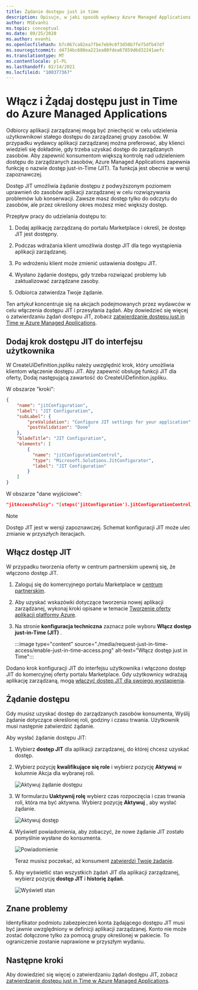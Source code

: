 ```yaml
---
title: Żądanie dostępu just in time
description: Opisuje, w jaki sposób wydawcy Azure Managed Applications żądania dostępu just in Time do zarządzanej aplikacji.
author: MSEvanhi
ms.topic: conceptual
ms.date: 09/25/2020
ms.author: evanhi
ms.openlocfilehash: b7c067ca82ea7fbe7eb9c0f3d50b7fe75dfb47df
ms.sourcegitcommit: d4734bc680ea221ea80fdea67859d6d32241aefc
ms.translationtype: MT
ms.contentlocale: pl-PL
ms.lasthandoff: 02/14/2021
ms.locfileid: "100377367"
---
```

# <a name="enable-and-request-just-in-time-access-for-azure-managed-applications"></a>Włącz i Żądaj dostępu just in Time do Azure Managed Applications

Odbiorcy aplikacji zarządzanej mogą być zniechęcić w celu udzielenia użytkownikowi stałego dostępu do zarządzanej grupy zasobów. W przypadku wydawcy aplikacji zarządzanej można preferować, aby klienci wiedzieli się dokładnie, gdy trzeba uzyskać dostęp do zarządzanych zasobów. Aby zapewnić konsumentom większą kontrolę nad udzieleniem dostępu do zarządzanych zasobów, Azure Managed Applications zapewnia funkcję o nazwie dostęp just-in-Time (JIT). Ta funkcja jest obecnie w wersji zapoznawczej.

Dostęp JIT umożliwia żądanie dostępu z podwyższonym poziomem uprawnień do zasobów aplikacji zarządzanej w celu rozwiązywania problemów lub konserwacji. Zawsze masz dostęp tylko do odczytu do zasobów, ale przez określony okres możesz mieć większy dostęp.

Przepływ pracy do udzielania dostępu to:

1. Dodaj aplikację zarządzaną do portalu Marketplace i określ, że dostęp JIT jest dostępny.

1. Podczas wdrażania klient umożliwia dostęp JIT dla tego wystąpienia aplikacji zarządzanej.

1. Po wdrożeniu klient może zmienić ustawienia dostępu JIT.

1. Wysłano żądanie dostępu, gdy trzeba rozwiązać problemy lub zaktualizować zarządzane zasoby.

1. Odbiorca zatwierdza Twoje żądanie.

Ten artykuł koncentruje się na akcjach podejmowanych przez wydawców w celu włączenia dostępu JIT i przesyłania żądań. Aby dowiedzieć się więcej o zatwierdzaniu żądań dostępu JIT, zobacz [zatwierdzanie dostępu just in Time w Azure Managed Applications](approve-just-in-time-access.md).

## <a name="add-jit-access-step-to-ui"></a>Dodaj krok dostępu JIT do interfejsu użytkownika

W CreateUiDefinition.jspliku należy uwzględnić krok, który umożliwia klientom włączenie dostępu JIT. Aby zapewnić obsługę funkcji JIT dla oferty, Dodaj następującą zawartość do CreateUiDefinition.jspliku.

W obszarze "kroki":

```json
{
    "name": "jitConfiguration",
    "label": "JIT Configuration",
    "subLabel": {
        "preValidation": "Configure JIT settings for your application",
        "postValidation": "Done"
    },
    "bladeTitle": "JIT Configuration",
    "elements": [
        {
          "name": "jitConfigurationControl",
          "type": "Microsoft.Solutions.JitConfigurator",
          "label": "JIT Configuration"
        }
    ]
}
```

W obszarze "dane wyjściowe":

```json
"jitAccessPolicy": "[steps('jitConfiguration').jitConfigurationControl]"
```

> [!NOTE]
> Dostęp JIT jest w wersji zapoznawczej. Schemat konfiguracji JIT może ulec zmianie w przyszłych iteracjach.

## <a name="enable-jit-access"></a>Włącz dostęp JIT

W przypadku tworzenia oferty w centrum partnerskim upewnij się, że włączono dostęp JIT.

1. Zaloguj się do komercyjnego portalu Marketplace w [centrum partnerskim](https://partner.microsoft.com/dashboard/commercial-marketplace/overview).

1. Aby uzyskać wskazówki dotyczące tworzenia nowej aplikacji zarządzanej, wykonaj kroki opisane w temacie [Tworzenie oferty aplikacji platformy Azure](../../marketplace/create-new-azure-apps-offer.md).

1. Na stronie **konfiguracja techniczna** zaznacz pole wyboru **Włącz dostęp just-in-Time (JIT)** .

   :::image type="content" source="./media/request-just-in-time-access/enable-just-in-time-access.png" alt-text="Włącz dostęp just in Time":::

Dodano krok konfiguracji JIT do interfejsu użytkownika i włączono dostęp JIT do komercyjnej oferty portalu Marketplace. Gdy użytkownicy wdrażają aplikację zarządzaną, mogą [włączyć dostęp JIT dla swojego wystąpienia](approve-just-in-time-access.md#enable-during-deployment).

## <a name="request-access"></a>Żądanie dostępu

Gdy musisz uzyskać dostęp do zarządzanych zasobów konsumenta, Wyślij żądanie dotyczące określonej roli, godziny i czasu trwania. Użytkownik musi następnie zatwierdzić żądanie.

Aby wysłać żądanie dostępu JIT:

1. Wybierz **dostęp JIT** dla aplikacji zarządzanej, do której chcesz uzyskać dostęp.

1. Wybierz pozycję **kwalifikujące się role** i wybierz pozycję **Aktywuj** w kolumnie Akcja dla wybranej roli.

   ![Aktywuj żądanie dostępu](./media/request-just-in-time-access/send-request.png)

1. W formularzu **Uaktywnij rolę** wybierz czas rozpoczęcia i czas trwania roli, która ma być aktywna. Wybierz pozycję **Aktywuj** , aby wysłać żądanie.

   ![Aktywuj dostęp](./media/request-just-in-time-access/activate-access.png) 

1. Wyświetl powiadomienia, aby zobaczyć, że nowe żądanie JIT zostało pomyślnie wysłane do konsumenta.

   ![Powiadomienie](./media/request-just-in-time-access/in-progress.png)

   Teraz musisz poczekać, aż konsument [zatwierdzi Twoje żądanie](approve-just-in-time-access.md#approve-requests).

1. Aby wyświetlić stan wszystkich żądań JIT dla aplikacji zarządzanej, wybierz pozycję **dostęp JIT** i **historię żądań**.

   ![Wyświetl stan](./media/request-just-in-time-access/view-status.png)

## <a name="known-issues"></a>Znane problemy

Identyfikator podmiotu zabezpieczeń konta żądającego dostępu JIT musi być jawnie uwzględniony w definicji aplikacji zarządzanej. Konto nie może zostać dołączone tylko za pomocą grupy określonej w pakiecie. To ograniczenie zostanie naprawione w przyszłym wydaniu.

## <a name="next-steps"></a>Następne kroki

Aby dowiedzieć się więcej o zatwierdzaniu żądań dostępu JIT, zobacz [zatwierdzanie dostępu just in Time w Azure Managed Applications](approve-just-in-time-access.md).
